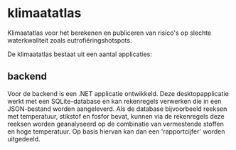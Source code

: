 # klimaatatlas
Klimaatatlas voor het berekenen en publiceren van risico's op slechte waterkwaliteit zoals eutrofiëringshotspots. 

De klimaatatlas bestaat uit een aantal applicaties:

## backend
Voor de backend is een .NET applicatie ontwikkeld. Deze desktopapplicatie werkt met een SQLite-database en kan rekenregels verwerken die in een JSON-bestand worden aangeleverd. Als de database bijvoorbeeld reeksen met temperatuur, stikstof en fosfor bevat, kunnen via de rekenregels deze reeksen worden geanalyseerd op de combinatie van vermestende stoffen en hoge temperatuur. Op basis hiervan kan dan een 'rapportcijfer' worden uitgedeeld.

